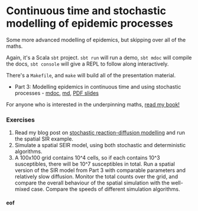 # Continuous time and stochastic modelling of epidemic processes

Some more advanced modelling of epidemics, but skipping over all of the maths.

Again, it's a Scala `sbt` project. `sbt run` will run a demo, `sbt mdoc` will compile the docs, `sbt console` will give a REPL to follow along interactively.

There's a `Makefile`, and `make` will build all of the presentation material.

* Part 3: Modelling epidemics in continuous time and using stochastic processes - [mdoc](docs/Stochastic.md), [md](target/mdoc/Stochastic.md), [PDF slides](target/mdoc/Stochastic.pdf)

For anyone who is interested in the underpinning maths, [read my book!](https://github.com/darrenjw/smfsb/blob/master/README.md)

### Exercises

1. Read my blog post on [stochastic reaction-diffusion modelling](https://darrenjw.wordpress.com/2019/01/22/stochastic-reaction-diffusion-modelling/) and run the spatial SIR example.
2. Simulate a spatial SEIR model, using both stochastic and deterministic algorithms.
3. A 100x100 grid contains 10^4 cells, so if each contains 10^3 susceptibles, there will be 10^7 susceptibles in total. Run a spatial version of the SIR model from Part 3 with comparable parameters and relatively slow diffusion. Monitor the total counts over the grid, and compare the overall behaviour of the spatial simulation with the well-mixed case. Compare the speeds of different simulation algorithms.


#### eof
